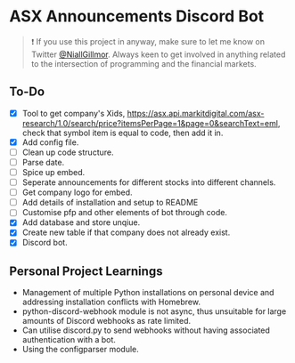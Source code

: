 # ASX Announcements Discord Bot

> :exclamation: If you use this project in anyway, make sure to let me know on Twitter [@NiallGillmor](https://twitter.com/NiallGillmor). Always keen to get involved in anything related to the intersection of programming and the financial markets.

## To-Do

- [x] Tool to get company's Xids, https://asx.api.markitdigital.com/asx-research/1.0/search/price?itemsPerPage=1&page=0&searchText=eml, check that symbol item is equal to code, then add it in.
- [x] Add config file.
- [ ] Clean up code structure.
- [ ] Parse date.
- [ ] Spice up embed.
- [ ] Seperate announcements for different stocks into different channels.
- [ ] Get company logo for embed.
- [ ] Add details of installation and setup to README
- [ ] Customise pfp and other elements of bot through code.
- [x] Add database and store unqiue.
- [x] Create new table if that company does not already exist.
- [x] Discord bot.

## Personal Project Learnings

- Management of multiple Python installations on personal device and addressing installation conflicts with Homebrew.
- python-discord-webhook module is not async, thus unsuitable for large amounts of Discord webhooks as rate limited.
- Can utilise discord.py to send webhooks without having associated authentication with a bot.
- Using the configparser module.
